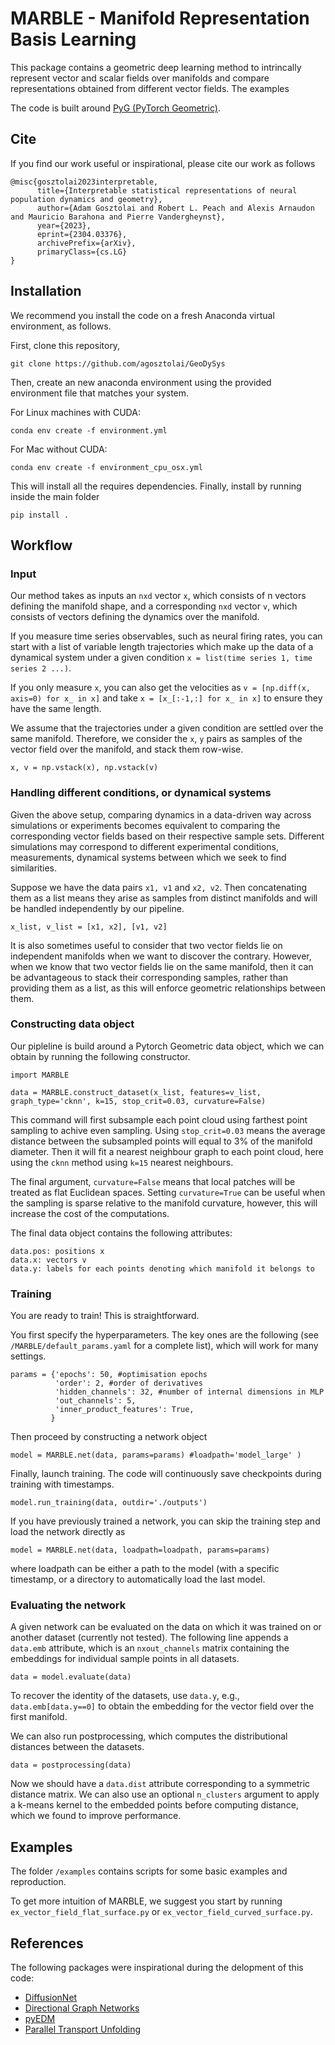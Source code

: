 # MARBLE - **Ma**nifold **R**epresentation **B**asis **L**earning

This package contains a geometric deep learning method to intrincally represent vector and scalar fields over manifolds and compare representations obtained from different vector fields. The examples  

The code is built around [PyG (PyTorch Geometric)](https://pytorch-geometric.readthedocs.io/en/latest/notes/installation.html).

## Cite

If you find our work useful or inspirational, please cite our work as follows

```
@misc{gosztolai2023interpretable,
      title={Interpretable statistical representations of neural population dynamics and geometry}, 
      author={Adam Gosztolai and Robert L. Peach and Alexis Arnaudon and Mauricio Barahona and Pierre Vandergheynst},
      year={2023},
      eprint={2304.03376},
      archivePrefix={arXiv},
      primaryClass={cs.LG}
}
```


## Installation

We recommend you install the code on a fresh Anaconda virtual environment, as follows.

First, clone this repository, 

```
git clone https://github.com/agosztolai/GeoDySys
```

Then, create an new anaconda environment using the provided environment file that matches your system.

For Linux machines with CUDA: 

```
conda env create -f environment.yml
```

For Mac without CUDA:

```
conda env create -f environment_cpu_osx.yml
```


This will install all the requires dependencies. Finally, install by running inside the main folder

```
pip install . 
```

## Workflow

### Input

Our method takes as inputs an `nxd` vector `x`, which consists of n vectors defining the manifold shape, and a corresponding `nxd` vector `v`, which consists of vectors defining the dynamics over the manifold. 

If you measure time series observables, such as neural firing rates, you can start with a list of variable length trajectories which make up the data of a dynamical system under a given condition `x = list(time series 1, time series 2 ...)`. 

If you only measure `x`, you can also get the velocities as `v = [np.diff(x, axis=0) for x_ in x]` and take `x = [x_[:-1,:] for x_ in x]` to ensure they have the same length. 

We assume that the trajectories under a given condition are settled over the same manifold. Therefore, we consider the `x`, `y` pairs as samples of the vector field over the manifold, and stack them row-wise.

```
x, v = np.vstack(x), np.vstack(v)
```

### Handling different conditions, or dynamical systems

Given the above setup, comparing dynamics in a data-driven way across simulations or experiments becomes equivalent to comparing the corresponding vector fields based on their respective sample sets. Different simulations may correspond to different experimental conditions, measurements, dynamical systems between which we seek to find similarities.

Suppose we have the data pairs `x1, v1` and `x2, v2`. Then concatenating them as a list means they arise as samples from distinct manifolds and will be handled independently by our pipeline. 

```
x_list, v_list = [x1, x2], [v1, v2]
```

It is also sometimes useful to consider that two vector fields lie on independent manifolds when we want to discover the contrary. However, when we know that two vector fields lie on the same manifold, then it can be advantageous to stack their corresponding samples, rather than providing them as a list, as this will enforce geometric relationships between them.

### Constructing data object

Our pipleline is build around a Pytorch Geometric data object, which we can obtain by running the following constructor.

```
import MARBLE 

data = MARBLE.construct_dataset(x_list, features=v_list, graph_type='cknn', k=15, stop_crit=0.03, curvature=False)
```

This command will first subsample each point cloud using farthest point sampling to achive even sampling. Using `stop_crit=0.03` means the average distance between the subsampled points will equal to 3% of the manifold diameter. Then it will fit a nearest neighbour graph to each point cloud, here using the `cknn` method using `k=15` nearest neighbours. 

The final argument, `curvature=False` means that local patches will be treated as flat Euclidean spaces. Setting `curvature=True` can be useful when the sampling is sparse relative to the manifold curvature, however, this will increase the cost of the computations.

The final data object contains the following attributes:

```
data.pos: positions x
data.x: vectors v
data.y: labels for each points denoting which manifold it belongs to
```

### Training

You are ready to train! This is straightforward.

You first specify the hyperparameters. The key ones are the following (see `/MARBLE/default_params.yaml` for a complete list), which will work for many settings.

```
params = {'epochs': 50, #optimisation epochs
          'order': 2, #order of derivatives
          'hidden_channels': 32, #number of internal dimensions in MLP
          'out_channels': 5,
          'inner_product_features': True,
         }

```

Then proceed by constructing a network object

```
model = MARBLE.net(data, params=params) #loadpath='model_large' )
```

Finally, launch training. The code will continuously save checkpoints during training with timestamps. 

```
model.run_training(data, outdir='./outputs')
```

If you have previously trained a network, you can skip the training step and load the network directly as

```
model = MARBLE.net(data, loadpath=loadpath, params=params)
```

where loadpath can be either a path to the model (with a specific timestamp, or a directory to automatically load the last model.

### Evaluating the network

A given network can be evaluated on the data on which it was trained on or another dataset (currently not tested). The following line appends a `data.emb` attribute, which is an `nxout_channels` matrix containing the embeddings for individual sample points in all datasets. 

```
data = model.evaluate(data)
```

To recover the identity of the datasets, use `data.y`, e.g., `data.emb[data.y==0]` to obtain the embedding for the vector field over the first manifold.

We can also run postprocessing, which computes the distributional distances between the datasets.

```
data = postprocessing(data)
```

Now we should have a `data.dist` attribute corresponding to a symmetric distance matrix. We can also use an optional `n_clusters` argument to apply a k-means kernel to the embedded points before computing distance, which we found to improve performance.

## Examples

The folder `/examples` contains scripts for some basic examples and reproduction.

To get more intuition of MARBLE, we suggest you start by running `ex_vector_field_flat_surface.py` or `ex_vector_field_curved_surface.py`.


## References

The following packages were inspirational during the delopment of this code:

* [DiffusionNet](https://github.com/nmwsharp/diffusion-net)
* [Directional Graph Networks](https://github.com/Saro00/DGN)
* [pyEDM](https://github.com/SugiharaLab/pyEDM)
* [Parallel Transport Unfolding](https://github.com/mbudnins/parallel_transport_unfolding)
